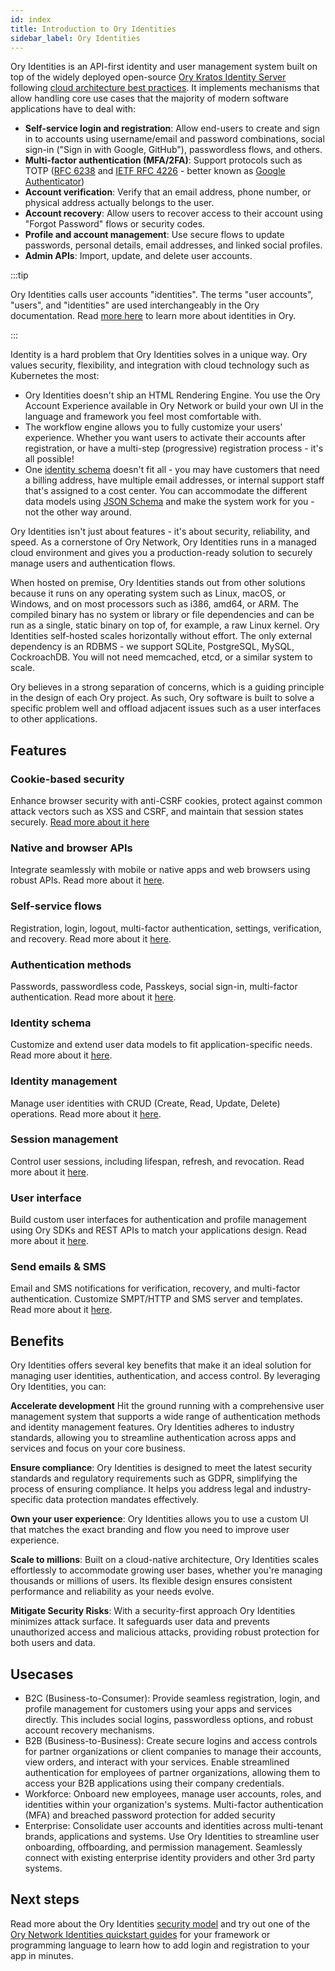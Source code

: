 ```yaml
---
id: index
title: Introduction to Ory Identities
sidebar_label: Ory Identities
---
```


Ory Identities is an API-first identity and user management system built on top of the widely deployed open-source
[Ory Kratos Identity Server](https://github.com/ory/kratos) following
[cloud architecture best practices](./ecosystem/software-architecture-philosophy/). It implements mechanisms that allow handling
core use cases that the majority of modern software applications have to deal with:

- **Self-service login and registration**: Allow end-users to create and sign in to accounts using username/email and password
  combinations, social sign-in ("Sign in with Google, GitHub"), passwordless flows, and others.
- **Multi-factor authentication (MFA/2FA)**: Support protocols such as TOTP ([RFC 6238](https://tools.ietf.org/html/rfc6238) and
  [IETF RFC 4226](https://tools.ietf.org/html/rfc4226) - better known as
  [Google Authenticator](https://en.wikipedia.org/wiki/Google_Authenticator))
- **Account verification**: Verify that an email address, phone number, or physical address actually belongs to the user.
- **Account recovery**: Allow users to recover access to their account using "Forgot Password" flows or security codes.
- **Profile and account management**: Use secure flows to update passwords, personal details, email addresses, and linked social
  profiles.
- **Admin APIs**: Import, update, and delete user accounts.

:::tip

Ory Identities calls user accounts "identities". The terms "user accounts", "users", and "identities" are used interchangeably in
the Ory documentation. Read [more here](../kratos/manage-identities/01_overview.mdx) to learn more about identities in Ory.

:::

Identity is a hard problem that Ory Identities solves in a unique way. Ory values security, flexibility, and integration with
cloud technology such as Kubernetes the most:

- Ory Identities doesn't ship an HTML Rendering Engine. You use the Ory Account Experience available in Ory Network or build your
  own UI in the language and framework you feel most comfortable with.
- The workflow engine allows you to fully customize your users' experience. Whether you want users to activate their accounts
  after registration, or have a multi-step (progressive) registration process - it's all possible!
- One [identity schema](../kratos/manage-identities/01_overview.mdx) doesn't fit all - you may have customers that need a billing
  address, have multiple email addresses, or internal support staff that's assigned to a cost center. You can accommodate the
  different data models using [JSON Schema](https://json-schema.org/) and make the system work for you - not the other way around.

Ory Identities isn't just about features - it's about security, reliability, and speed. As a cornerstone of Ory Network, Ory
Identities runs in a managed cloud environment and gives you a production-ready solution to securely manage users and
authentication flows.

When hosted on premise, Ory Identities stands out from other solutions because it runs on any operating system such as Linux,
macOS, or Windows, and on most processors such as i386, amd64, or ARM. The compiled binary has no system or library or file
dependencies and can be run as a single, static binary on top of, for example, a raw Linux kernel. Ory Identities self-hosted
scales horizontally without effort. The only external dependency is an RDBMS - we support SQLite, PostgreSQL, MySQL, CockroachDB.
You will not need memcached, etcd, or a similar system to scale.

Ory believes in a strong separation of concerns, which is a guiding principle in the design of each Ory project. As such, Ory
software is built to solve a specific problem well and offload adjacent issues such as a user interfaces to other applications.

## Features

### Cookie-based security

Enhance browser security with anti-CSRF cookies, protect against common attack vectors such as XSS and CSRF, and maintain that
session states securely. [Read more about it here](../security-model.mdx)

### Native and browser APIs

Integrate seamlessly with mobile or native apps and web browsers using robust APIs. Read more about it [here](native-browser.mdx).

### Self-service flows

Registration, login, logout, multi-factor authentication, settings, verification, and recovery. Read more about it
[here](../kratos/self-service.mdx).

### Authentication methods

Passwords, passwordless code, Passkeys, social sign-in, multi-factor authentication. Read more about it
[here](../kratos/concepts/credentials.mdx).

### Identity schema

Customize and extend user data models to fit application-specific needs. Read more about it
[here](../kratos/manage-identities/01_overview.mdx).

### Identity management

Manage user identities with CRUD (Create, Read, Update, Delete) operations. Read more about it
[here](../kratos/manage-identities/01_overview.mdx).

### Session management

Control user sessions, including lifespan, refresh, and revocation. Read more about it
[here](../kratos/session-management/01_overview.mdx).

### User interface

Build custom user interfaces for authentication and profile management using Ory SDKs and REST APIs to match your applications
design. Read more about it [here](../account-experience/index.mdx).

### Send emails & SMS

Email and SMS notifications for verification, recovery, and multi-factor authentication. Customize SMPT/HTTP and SMS server and
templates. Read more about it [here](../kratos/emails-sms/05_custom-email-templates.mdx).

## Benefits

Ory Identities offers several key benefits that make it an ideal solution for managing user identities, authentication, and access
control. By leveraging Ory Identities, you can:

**Accelerate development** Hit the ground running with a comprehensive user management system that supports a wide range of
authentication methods and identity management features. Ory Identities adheres to industry standards, allowing you to streamline
authentication across apps and services and focus on your core business.

**Ensure compliance**: Ory Identities is designed to meet the latest security standards and regulatory requirements such as GDPR,
simplifying the process of ensuring compliance. It helps you address legal and industry-specific data protection mandates
effectively.

**Own your user experience**: Ory Identities allows you to use a custom UI that matches the exact branding and flow you need to
improve user experience.

**Scale to millions**: Built on a cloud-native architecture, Ory Identities scales effortlessly to accommodate growing user bases,
whether you're managing thousands or millions of users. Its flexible design ensures consistent performance and reliability as your
needs evolve.

**Mitigate Security Risks**: With a security-first approach Ory Identities minimizes attack surface. It safeguards user data and
prevents unauthorized access and malicious attacks, providing robust protection for both users and data.

## Usecases

- B2C (Business-to-Consumer): Provide seamless registration, login, and profile management for customers using your apps and
  services directly. This includes social logins, passwordless options, and robust account recovery mechanisms.
- B2B (Business-to-Business): Create secure logins and access controls for partner organizations or client companies to manage
  their accounts, view orders, and interact with your services. Enable streamlined authentication for employees of partner
  organizations, allowing them to access your B2B applications using their company credentials.
- Workforce: Onboard new employees, manage user accounts, roles, and identities within your organization's systems. Multi-factor
  authentication (MFA) and breached password protection for added security
- Enterprise: Consolidate user accounts and identities across multi-tenant brands, applications and systems. Use Ory Identities to
  streamline user onboarding, offboarding, and permission management. Seamlessly connect with existing enterprise identity
  providers and other 3rd party systems.

## Next steps

Read more about the Ory Identities [security model](../security-model.mdx) and try out one of the
[Ory Network Identities quickstart guides](../getting-started/overview.mdx) for your framework or programming language to learn
how to add login and registration to your app in minutes.
